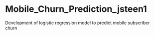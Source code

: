 # Mobile_Churn_Prediction_jsteen1
Development of logistic regression model to predict mobile subscriber churn
